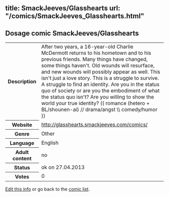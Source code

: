 title: SmackJeeves/Glasshearts
url: "/comics/SmackJeeves_Glasshearts.html"
---
Dosage comic SmackJeeves/Glasshearts
-----------------------------------------

<p id="msg"></p>
<script type="text/javascript">
if (window.location.search === '?edit_info_mail=sent_ok') {
  var elem = document.getElementById("msg");
  elem.innerHTML = 'Edited information sucessfully sent.';
  elem.className = 'ok';
}
</script>
<table class="comicinfo">
<tr>
<th>Description</th><td>After two years, a 16-year-old Charlie McDermott returns to his hometown and to his previous friends. Many things have changed, some things haven't. Old wounds will resurface, and new wounds will possibly appear as well. This isn't just a love story. This is a struggle to survive. A struggle to find an identity. Are you in the status quo of society or are you the embodiment of what the status quo isn't? Are you willing to show the world your true identity? (( romance (hetero + BL/shounen-ai) // drama/angst \\ comedy/humor ))</td>
</tr>
<tr>
<th>Website</th><td><a href="http://glasshearts.smackjeeves.com/comics/">http://glasshearts.smackjeeves.com/comics/</a></td>
</tr>
<tr>
<th>Genre</th><td>Other</td>
</tr>
<tr>
<th>Language</th><td>English</td>
</tr>
<tr>
<th>Adult content</th><td>no</td>
</tr>
<tr>
<th>Status</th><td>ok on 27.04.2013</td>
</tr>
<tr>
<th>Votes</th><td>0</td>
</tr>
</table>

[Edit this info](SmackJeeves_Glasshearts_edit.html) or go back to the [comic list](../comic-index.html).
